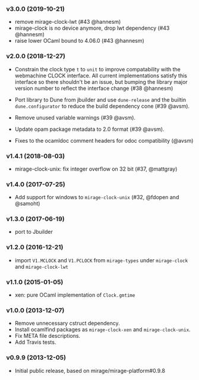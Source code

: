 ### v3.0.0 (2019-10-21)

* remove mirage-clock-lwt (#43 @hannesm)
* mirage-clock is no device anymore, drop lwt dependency (#43 @hannesm)
* raise lower OCaml bound to 4.06.0 (#43 @hannesm)

### v2.0.0 (2018-12-27)

* Constrain the clock type `t` to `unit` to improve compatability with
  the webmachine CLOCK interface. All current implementations satisfy
  this interface so there shouldn't be an issue, but bumping the
  library major version number to reflect the interface change (#38 @hannesm)

* Port library to Dune from jbuilder and use `dune-release` and the builtin
  `dune.configurator` to reduce the build dependency cone (#39 @avsm).

* Remove unused variable warnings (#39 @avsm).

* Update opam package metadata to 2.0 format (#39 @avsm).

* Fixes to the ocamldoc comment headers for odoc compatibility (@avsm)

### v1.4.1 (2018-08-03)

* mirage-clock-unix: fix integer overflow on 32 bit (#37, @mattgray)

### v1.4.0 (2017-07-25)

* Add support for windows to `mirage-clock-unix` (#32, @fdopen and @samoht)

### v1.3.0 (2017-06-19)

* port to Jbuilder

### v1.2.0 (2016-12-21)

* import `V1.MCLOCK` and `V1.PCLOCK` from `mirage-types` under `mirage-clock`
  and `mirage-clock-lwt`

### v1.1.0 (2015-01-05)

* xen: pure OCaml implementation of `Clock.gmtime`

### v1.0.0 (2013-12-07)

* Remove unnecessary cstruct dependency.
* Install ocamlfind packages as `mirage-clock-xen` and `mirage-clock-unix`.
* Fix META file descriptions.
* Add Travis tests.

### v0.9.9 (2013-12-05)

* Initial public release, based on mirage/mirage-platform#0.9.8
